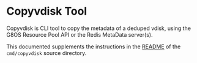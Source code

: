 # Copyvdisk Tool

Copyvdisk is CLI tool to copy the metadata of a deduped vdisk, using the G8OS Resource Pool API or the Redis MetaData server(s).

This documented supplements the instructions in the [README](/cmd/copyvdisk/readme.md) of the `cmd/copyvdisk` source directory.

